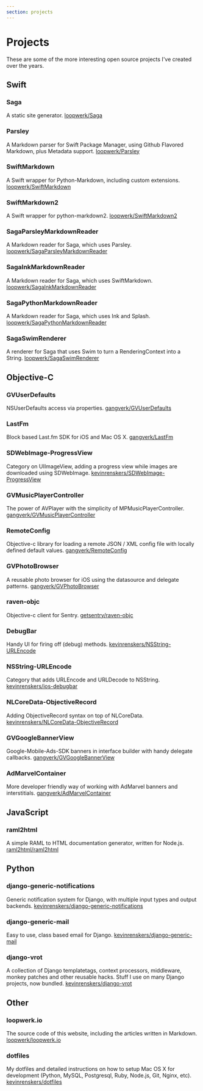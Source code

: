 ```yaml
---
section: projects
---
```


# Projects
These are some of the more interesting open source projects I've created over the years.


## Swift

### Saga
A static site generator.
[loopwerk/Saga](https://github.com/loopwerk/Saga)

### Parsley
A Markdown parser for Swift Package Manager, using Github Flavored Markdown, plus Metadata support.
[loopwerk/Parsley](https://github.com/loopwerk/Parsley)

### SwiftMarkdown
A Swift wrapper for Python-Markdown, including custom extensions.
[loopwerk/SwiftMarkdown](https://github.com/loopwerk/SwiftMarkdown)

### SwiftMarkdown2
A Swift wrapper for python-markdown2.
[loopwerk/SwiftMarkdown2](https://github.com/loopwerk/SwiftMarkdown2)

### SagaParsleyMarkdownReader
A Markdown reader for Saga, which uses Parsley.
[loopwerk/SagaParsleyMarkdownReader](https://github.com/loopwerk/SagaParsleyMarkdownReader)

### SagaInkMarkdownReader
A Markdown reader for Saga, which uses SwiftMarkdown.
[loopwerk/SagaInkMarkdownReader](https://github.com/loopwerk/SagaInkMarkdownReader)

### SagaPythonMarkdownReader
A Markdown reader for Saga, which uses Ink and Splash.
[loopwerk/SagaPythonMarkdownReader](https://github.com/loopwerk/SagaPythonMarkdownReader)

### SagaSwimRenderer
A renderer for Saga that uses Swim to turn a RenderingContext into a String.
[loopwerk/SagaSwimRenderer](https://github.com/loopwerk/SagaSwimRenderer)


## Objective-C

### GVUserDefaults
NSUserDefaults access via properties.
[gangverk/GVUserDefaults](https://github.com/gangverk/GVUserDefaults)

### LastFm
Block based Last.fm SDK for iOS and Mac OS X.
[gangverk/LastFm](https://github.com/gangverk/LastFm)

### SDWebImage-ProgressView
Category on UIImageView, adding a progress view while images are downloaded using SDWebImage.
[kevinrenskers/SDWebImage-ProgressView](https://github.com/kevinrenskers/SDWebImage-ProgressView)

### GVMusicPlayerController
The power of AVPlayer with the simplicity of MPMusicPlayerController.
[gangverk/GVMusicPlayerController](https://github.com/gangverk/GVMusicPlayerController)

### RemoteConfig
Objective-c library for loading a remote JSON / XML config file with locally defined default values.
[gangverk/RemoteConfig](https://github.com/gangverk/RemoteConfig)

### GVPhotoBrowser
A reusable photo browser for iOS using the datasource and delegate patterns.
[gangverk/GVPhotoBrowser](https://github.com/gangverk/GVPhotoBrowser)

### raven-objc
Objective-c client for Sentry.
[getsentry/raven-objc](https://github.com/getsentry/raven-objc)

### DebugBar
Handy UI for firing off (debug) methods.
[kevinrenskers/NSString-URLEncode](https://github.com/kevinrenskers/NSString-URLEncode)

### NSString-URLEncode
Category that adds URLEncode and URLDecode to NSString.
[kevinrenskers/ios-debugbar](https://github.com/kevinrenskers/ios-debugbar)

### NLCoreData-ObjectiveRecord
Adding ObjectiveRecord syntax on top of NLCoreData.
[kevinrenskers/NLCoreData-ObjectiveRecord](https://github.com/kevinrenskers/NLCoreData-ObjectiveRecord)

### GVGoogleBannerView
Google-Mobile-Ads-SDK banners in interface builder with handy delegate callbacks.
[gangverk/GVGoogleBannerView](https://github.com/gangverk/GVGoogleBannerView)

### AdMarvelContainer
More developer friendly way of working with AdMarvel banners and interstitials.
[gangverk/AdMarvelContainer](https://github.com/gangverk/AdMarvelContainer)

## JavaScript

### raml2html
A simple RAML to HTML documentation generator, written for Node.js.
[raml2html/raml2html](https://github.com/raml2html/raml2html)

## Python

### django-generic-notifications
Generic notification system for Django, with multiple input types and output backends.
[kevinrenskers/django-generic-notifications](https://github.com/kevinrenskers/django-generic-notifications)

### django-generic-mail
Easy to use, class based email for Django.
[kevinrenskers/django-generic-mail](https://github.com/kevinrenskers/django-generic-mail)

### django-vrot
A collection of Django templatetags, context processors, middleware, monkey patches and other reusable hacks. 
Stuff I use on many Django projects, now bundled.
[kevinrenskers/django-vrot](https://github.com/kevinrenskers/django-vrot)


## Other

### loopwerk.io
The source code of this website, including the articles written in Markdown.
[loopwerk/loopwerk.io](https://github.com/loopwerk/loopwerk.io)

### dotfiles
My dotfiles and detailed instructions on how to setup Mac OS X for development (Python, MySQL, Postgresql, Ruby, Node.js, Git, Nginx, etc).
[kevinrenskers/dotfiles](https://github.com/kevinrenskers/dotfiles)
